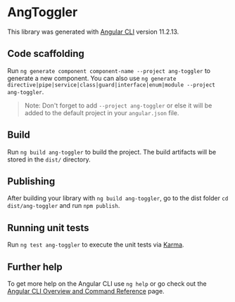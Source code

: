 # AngToggler

This library was generated with [Angular CLI](https://github.com/angular/angular-cli) version 11.2.13.

## Code scaffolding

Run `ng generate component component-name --project ang-toggler` to generate a new component. You can also use `ng generate directive|pipe|service|class|guard|interface|enum|module --project ang-toggler`.
> Note: Don't forget to add `--project ang-toggler` or else it will be added to the default project in your `angular.json` file. 

## Build

Run `ng build ang-toggler` to build the project. The build artifacts will be stored in the `dist/` directory.

## Publishing

After building your library with `ng build ang-toggler`, go to the dist folder `cd dist/ang-toggler` and run `npm publish`.

## Running unit tests

Run `ng test ang-toggler` to execute the unit tests via [Karma](https://karma-runner.github.io).

## Further help

To get more help on the Angular CLI use `ng help` or go check out the [Angular CLI Overview and Command Reference](https://angular.io/cli) page.
